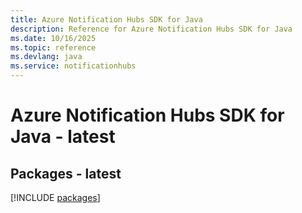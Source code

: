 ```yaml
---
title: Azure Notification Hubs SDK for Java
description: Reference for Azure Notification Hubs SDK for Java
ms.date: 10/16/2025
ms.topic: reference
ms.devlang: java
ms.service: notificationhubs
---
```

# Azure Notification Hubs SDK for Java - latest
## Packages - latest
[!INCLUDE [packages](notification-hubs-index.md)]